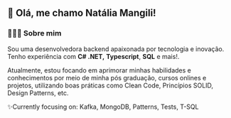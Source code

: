 ## 👋 Olá, me chamo Natália Mangili!

### 👩🏻‍💻 Sobre mim

Sou uma desenvolvedora backend apaixonada por tecnologia e inovação. Tenho experiência com **C# .NET,** **Typescript**, **SQL** e mais!.

Atualmente, estou focando em aprimorar minhas habilidades e conhecimentos por meio de minha pós graduação, cursos onlines e projetos, utilizando boas práticas como Clean Code, Princípios SOLID, Design Patterns, etc.

✨Currently focusing on: Kafka, MongoDB, Patterns, Tests, T-SQL
